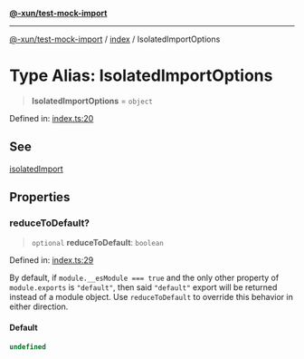 [**@-xun/test-mock-import**](../../README.md)

***

[@-xun/test-mock-import](../../README.md) / [index](../README.md) / IsolatedImportOptions

# Type Alias: IsolatedImportOptions

> **IsolatedImportOptions** = `object`

Defined in: [index.ts:20](https://github.com/Xunnamius/test-utils/blob/7e162266a0f26703e4583d657ba1044b02958b08/packages/test-mock-import/src/index.ts#L20)

## See

[isolatedImport](../functions/isolatedImport.md)

## Properties

### reduceToDefault?

> `optional` **reduceToDefault**: `boolean`

Defined in: [index.ts:29](https://github.com/Xunnamius/test-utils/blob/7e162266a0f26703e4583d657ba1044b02958b08/packages/test-mock-import/src/index.ts#L29)

By default, if `module.__esModule === true` and the only other property of
`module.exports` is `"default"`, then said `"default"` export will be
returned instead of a module object. Use `reduceToDefault` to override this
behavior in either direction.

#### Default

```ts
undefined
```
